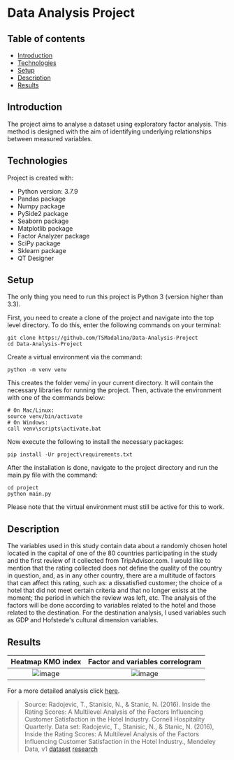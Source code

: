 # Data Analysis Project

## Table of contents
* [Introduction](#introduction)
* [Technologies](#technologies)
* [Setup](#setup)
* [Description](#description)
* [Results](#results)

## Introduction
The project aims to analyse a dataset using exploratory factor analysis. This method is designed with the aim of identifying underlying relationships between measured variables.

## Technologies
Project is created with:
* Python version: 3.7.9
* Pandas package
* Numpy package
* PySide2 package
* Seaborn package
* Matplotlib package
* Factor Analyzer package
* SciPy package
* Sklearn package
* QT Designer
	
## Setup
The only thing you need to run this project is Python 3 (version higher than 3.3).

First, you need to create a clone of the project and navigate into the top level directory. To do this, enter the following commands on your terminal: 
```
git clone https://github.com/TSMadalina/Data-Analysis-Project
cd Data-Analysis-Project
```

Create a virtual environment via the command:

```
python -m venv venv
```

This creates the folder venv/ in your current directory. It will contain the necessary libraries for running the project.
Then, activate the environment with one of the commands below:

```
# On Mac/Linux:
source venv/bin/activate
# On Windows:
call venv\scripts\activate.bat
```

Now execute the following to install the necessary packages:

```
pip install -Ur project\requirements.txt
```

After the installation is done, navigate to the project directory and run the main.py file with the command:

```
cd project
python main.py
```

Please note that the virtual environment must still be active for this to work.


## Description
The variables used in this study contain data about a randomly chosen hotel located in the capital of one of the 80 countries participating in the study and the first review of it collected from TripAdvisor.com. I would like to mention that the rating collected does not define the quality of the country in question, and, as in any other country, there are a multitude of factors that can affect this rating, such as: a dissatisfied customer; the choice of a hotel that did not meet certain criteria and that no longer exists at the moment; the period in which the review was left, etc. The analysis of the factors will be done according to variables related to the hotel and those related to the destination. For the destination analysis, I used variables such as GDP and Hofstede's cultural dimension variables.

## Results 

Heatmap KMO index |  Factor and variables correlogram
:-------------------------:|:-------------------------:
![image](https://user-images.githubusercontent.com/76962878/203347835-8aa8379b-0199-40ed-adf2-edb3b46358b9.png)  | ![image](https://user-images.githubusercontent.com/76962878/203347984-17f8687b-6c99-4ef2-821c-2f11a2129158.png)

For a more detailed analysis click [here](Project/Analiza.md).




> Source: Radojevic, T., Stanisic, N., & Stanic, N. (2016). Inside the Rating Scores: A Multilevel Analysis of the Factors Influencing Customer Satisfaction in the Hotel Industry. Cornell Hospitality Quarterly. 
Data set: Radojevic, T., Stanisic, N., & Stanic, N. (2016), Inside the Rating Scores: A Multilevel Analysis of the Factors Influencing Customer Satisfaction in the Hotel Industry., Mendeley Data, v1 
[dataset](http://dx.doi.org/10.17632/kwsrxshf9x.1) [research](https://www.researchgate.net/publication/312164283_Inside_the_Rating_Scores_A_Multilevel_Analysis_of_the_Factors_Influencing_Customer_Satisfaction_in_the_Hotel_Industry)
